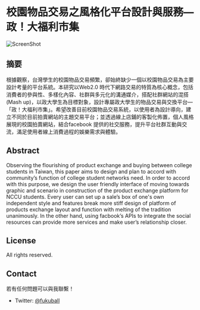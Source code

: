 # 校園物品交易之風格化平台設計與服務—政！大福利市集

![ScreenShot](https://raw.github.com/fukuball/flea/master/images/flea-screenshot.png)

## 摘要

根據觀察，台灣學生的校園物品交易頻繁，卻始終缺少一個以校園物品交易為主要設計考量的平台系統。本研究以Web2.0 時代下網路交易的特質為核心概念，包括消費者的參與性、多樣化內容、社群與多元化的溝通媒介，搭配社群網站的混搭(Mash up)，以政大學生為目標對象，設計專屬政大學生的物品交易與交換平台—「政！大福利市集」。希望改善目前校園物品交易系統，以使用者為設計導向，建立不同於目前拍賣網站的主題交易平台；並透過線上店鋪的客製化佈置，個人風格展現的校園拍賣網站，結合facebook 提供的社交服務，提升平台社群互動與交流，滿足使用者線上消費過程的娛樂需求與體驗。

## Abstract

Observing the flourishing of product exchange and buying between college students in Taiwan, this paper aims to design and plan to accord with community’s function of college student networks need. In order to accord with this purpose, we design the user friendly interface of moving towards graphic and scenario in construction of the product exchange platform for NCCU students. Every user can set up a sale’s box of one's own independent style and features break more stiff design of platform of products exchange layout and function with melting of the tradition unanimously. In the other hand, using facbook’s APIs to integrate the social resources can provide more services and make user’s relationship closer.

## License

All rights reserved.

## Contact

若有任何問題可以與我聯繫！

* Twitter: [@fukuball](https://twitter.com/fukuball)

